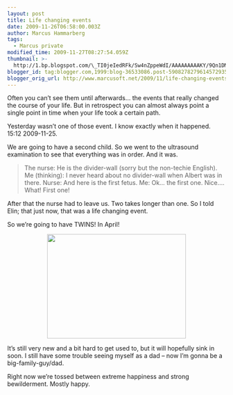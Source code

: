 ```yaml
---
layout: post
title: Life changing events
date: 2009-11-26T06:58:00.003Z
author: Marcus Hammarberg
tags:
  - Marcus private
modified_time: 2009-11-27T08:27:54.059Z
thumbnail: >-
  http://1.bp.blogspot.com/\_TI0jeIedRFk/Sw4nZppeWdI/AAAAAAAAAKY/9Qn1DMFJMWY/s72-c/IMG_0054.JPG
blogger_id: tag:blogger.com,1999:blog-36533086.post-5908278279614572935
blogger_orig_url: http://www.marcusoft.net/2009/11/life-changing-events.html
---
```



Often you can’t see them until afterwards… the events that really
changed the course of your life. But in retrospect you can almost always
point a single point in time when your life took a certain path.

Yesterday wasn’t one of those event. I know exactly when it happened.
15:12 2009-11-25.

We are going to have a second child. So we went to the ultrasound
examination to see that everything was in order. And it was.

> The nurse: He is the divider-wall (sorry but the non-techie
> English).
> Me (thinking): I never heard about no divider-wall when Albert was in
> there.
> Nurse: And here is the first fetus.
> Me: Ok… the first one. Nice…. What! First one!

After that the nurse had to leave us. Two takes longer than one. So I
told Elin; that just now, that was a life changing event.

So we’re going to have TWINS! In April!


<a
href="http://1.bp.blogspot.com/_TI0jeIedRFk/Sw4nZppeWdI/AAAAAAAAAKY/9Qn1DMFJMWY/s1600/IMG_0054.JPG"
onblur="try {parent.deselectBloggerImageGracefully();} catch(e) {}"><img
src="http://1.bp.blogspot.com/_TI0jeIedRFk/Sw4nZppeWdI/AAAAAAAAAKY/9Qn1DMFJMWY/s320/IMG_0054.JPG"
id="BLOGGER_PHOTO_ID_5408303524148566482"
style="display:block; margin:0px auto 10px; text-align:center;cursor:pointer; cursor:hand;width: 320px; height: 240px;"
data-border="0" /></a>

It’s still very new and a bit hard to get used to, but it will hopefully
sink in soon. I still have some trouble seeing myself as a dad – now I’m
gonna be a big-family-guy/dad.

Right now we’re tossed between extreme happiness and strong
bewilderment. Mostly happy.
